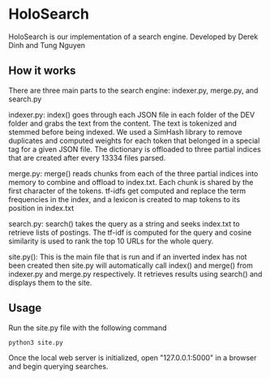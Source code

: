 # HoloSearch

HoloSearch is our implementation of a search engine.  Developed by Derek Dinh and Tung Nguyen

## How it works
There are three main parts to the search engine: indexer.py, merge.py, and search.py

indexer.py:
index() goes through each JSON file in each folder of the DEV folder and grabs the text from the content.  The text is tokenized and stemmed before being indexed.  We used a SimHash library to remove duplicates and computed weights for each token that belonged in a special tag for a given JSON file.  The dictionary is offloaded to three partial indices that are created after every 13334 files parsed.

merge.py:
merge() reads chunks from each of the three partial indices into memory to combine and offload to index.txt.  Each chunk is shared by the first character of the tokens.  tf-idfs get computed and replace the term frequencies in the index, and a lexicon is created to map tokens to its position in index.txt

search.py:
search() takes the query as a string and seeks index.txt to retrieve lists of postings.  The tf-idf is computed for the query and cosine similarity is used to rank the top 10 URLs for the whole query.

site.py():
This is the main file that is run and if an inverted index has not been created then site.py will automatically call index() and merge() from indexer.py and merge.py respectively.  It retrieves results using search() and displays them to the site.

## Usage
Run the site.py file with the following command
```python
python3 site.py
```

Once the local web server is initialized, open "127.0.0.1:5000" in a browser and begin querying searches.
